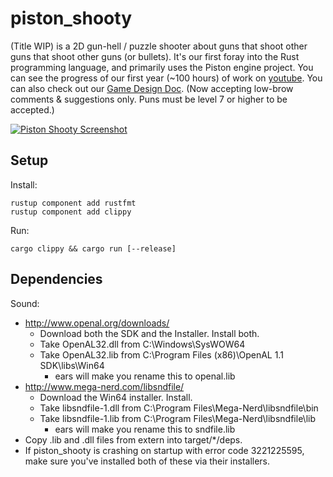 # piston_shooty

(Title WIP) is a 2D gun-hell / puzzle shooter about guns that shoot other guns that shoot other guns (or bullets).  It's our first foray into the Rust programming language, and primarily uses the Piston engine project.  You can see the progress of our first year (~100 hours) of work on [youtube](https://www.youtube.com/watch?v=JL33RTniXtU).  You can also check out our [Game Design Doc](https://docs.google.com/document/d/1o4KA7FMiAnsUhNSu8TVDPX4hDut6xDh9fK15ulkDJVI/edit?usp=sharing). (Now accepting low-brow comments & suggestions only.  Puns must be level 7 or higher to be accepted.)

[![Piston Shooty Screenshot](https://imgur.com/iXHa7h7.png)](https://www.youtube.com/watch?v=JL33RTniXtU)

## Setup

Install:

```
rustup component add rustfmt
rustup component add clippy 
```

Run:

```
cargo clippy && cargo run [--release]
```

## Dependencies

Sound:

- http://www.openal.org/downloads/
  - Download both the SDK and the Installer. Install both.
  - Take OpenAL32.dll from C:\Windows\SysWOW64
  - Take OpenAL32.lib from C:\Program Files (x86)\OpenAL 1.1 SDK\libs\Win64
    - ears will make you rename this to openal.lib
- http://www.mega-nerd.com/libsndfile/
  - Download the Win64 installer. Install.
  - Take libsndfile-1.dll from C:\Program Files\Mega-Nerd\libsndfile\bin
  - Take libsndfile-1.lib from C:\Program Files\Mega-Nerd\libsndfile\lib
    - ears will make you rename this to sndfile.lib
- Copy .lib and .dll files from extern into target/\*/deps.
- If piston_shooty is crashing on startup with error code 3221225595, make sure you've installed both of these via their installers.
